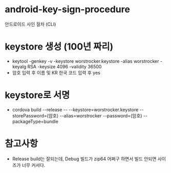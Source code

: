 # android-key-sign-procedure
안드로이드 사인 절차 (CLI)

# keystore 생성 (100년 짜리)
- keytool -genkey -v -keystore worstrocker.keystore -alias worstrocker -keyalg RSA -keysize 4096 -validity 36500
- 암호 입력 후 이름 및 KR 한국 코드 입력 후 yes

# keystore로 서명
- cordova build --release -- --keystore=worstrocker.keystore --storePassword=(암호) --alias=worstrocker --password=(암호) --packageType=bundle

# 참고사항
- Release build는 잘되는데, Debug 빌드가 zip64 어쩌구 하면서 빌드 안되면 사이즈가 너무 커서다.

